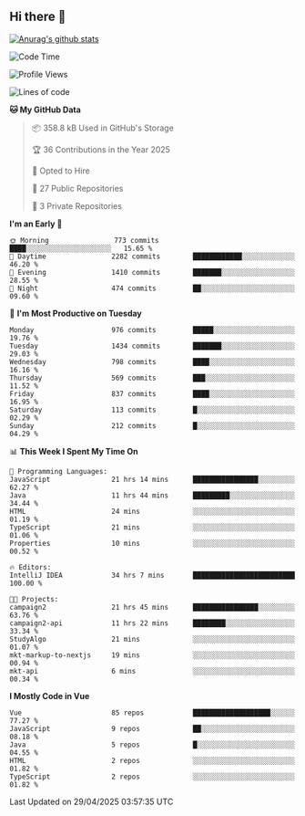 ## Hi there 👋

[![Anurag's github stats](https://github-readme-stats.vercel.app/api?username=Songwonseok)](https://github.com/anuraghazra/github-readme-stats)



<!--START_SECTION:waka-->
![Code Time](http://img.shields.io/badge/Code%20Time-3%2C412%20hrs%2026%20mins-blue)

![Profile Views](http://img.shields.io/badge/Profile%20Views-0-blue)

![Lines of code](https://img.shields.io/badge/From%20Hello%20World%20I%27ve%20Written-34.8%20million%20lines%20of%20code-blue)

**🐱 My GitHub Data** 

> 📦 358.8 kB Used in GitHub's Storage 
 > 
> 🏆 36 Contributions in the Year 2025
 > 
> 💼 Opted to Hire
 > 
> 📜 27 Public Repositories 
 > 
> 🔑 3 Private Repositories 
 > 
**I'm an Early 🐤** 

```text
🌞 Morning                773 commits         ████░░░░░░░░░░░░░░░░░░░░░   15.65 % 
🌆 Daytime                2282 commits        ████████████░░░░░░░░░░░░░   46.20 % 
🌃 Evening                1410 commits        ███████░░░░░░░░░░░░░░░░░░   28.55 % 
🌙 Night                  474 commits         ██░░░░░░░░░░░░░░░░░░░░░░░   09.60 % 
```
📅 **I'm Most Productive on Tuesday** 

```text
Monday                   976 commits         █████░░░░░░░░░░░░░░░░░░░░   19.76 % 
Tuesday                  1434 commits        ███████░░░░░░░░░░░░░░░░░░   29.03 % 
Wednesday                798 commits         ████░░░░░░░░░░░░░░░░░░░░░   16.16 % 
Thursday                 569 commits         ███░░░░░░░░░░░░░░░░░░░░░░   11.52 % 
Friday                   837 commits         ████░░░░░░░░░░░░░░░░░░░░░   16.95 % 
Saturday                 113 commits         █░░░░░░░░░░░░░░░░░░░░░░░░   02.29 % 
Sunday                   212 commits         █░░░░░░░░░░░░░░░░░░░░░░░░   04.29 % 
```


📊 **This Week I Spent My Time On** 

```text
💬 Programming Languages: 
JavaScript               21 hrs 14 mins      ████████████████░░░░░░░░░   62.27 % 
Java                     11 hrs 44 mins      █████████░░░░░░░░░░░░░░░░   34.44 % 
HTML                     24 mins             ░░░░░░░░░░░░░░░░░░░░░░░░░   01.19 % 
TypeScript               21 mins             ░░░░░░░░░░░░░░░░░░░░░░░░░   01.06 % 
Properties               10 mins             ░░░░░░░░░░░░░░░░░░░░░░░░░   00.52 % 

🔥 Editors: 
IntelliJ IDEA            34 hrs 7 mins       █████████████████████████   100.00 % 

🐱‍💻 Projects: 
campaign2                21 hrs 45 mins      ████████████████░░░░░░░░░   63.76 % 
campaign2-api            11 hrs 22 mins      ████████░░░░░░░░░░░░░░░░░   33.34 % 
StudyAlgo                21 mins             ░░░░░░░░░░░░░░░░░░░░░░░░░   01.07 % 
mkt-markup-to-nextjs     19 mins             ░░░░░░░░░░░░░░░░░░░░░░░░░   00.94 % 
mkt-api                  6 mins              ░░░░░░░░░░░░░░░░░░░░░░░░░   00.34 % 
```

**I Mostly Code in Vue** 

```text
Vue                      85 repos            ███████████████████░░░░░░   77.27 % 
JavaScript               9 repos             ██░░░░░░░░░░░░░░░░░░░░░░░   08.18 % 
Java                     5 repos             █░░░░░░░░░░░░░░░░░░░░░░░░   04.55 % 
HTML                     2 repos             ░░░░░░░░░░░░░░░░░░░░░░░░░   01.82 % 
TypeScript               2 repos             ░░░░░░░░░░░░░░░░░░░░░░░░░   01.82 % 
```




 Last Updated on 29/04/2025 03:57:35 UTC
<!--END_SECTION:waka-->
